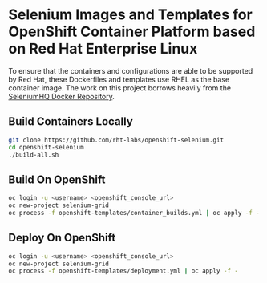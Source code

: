 # Selenium Images and Templates for OpenShift Container Platform based on Red Hat Enterprise Linux

To ensure that the containers and configurations are able to be supported by Red Hat, 
these Dockerfiles and templates use RHEL as the base container image. The work on this
project borrows heavily from the [SeleniumHQ Docker Repository](https://github.com/SeleniumHQ/docker-selenium/).

## Build Containers Locally
```bash
git clone https://github.com/rht-labs/openshift-selenium.git
cd openshift-selenium
./build-all.sh
```

## Build On OpenShift
```bash
oc login -u <username> <openshift_console_url>
oc new-project selenium-grid
oc process -f openshift-templates/container_builds.yml | oc apply -f -
```

## Deploy On OpenShift
```bash
oc login -u <username> <openshift_console_url>
oc new-project selenium-grid
oc process -f openshift-templates/deployment.yml | oc apply -f -
```
